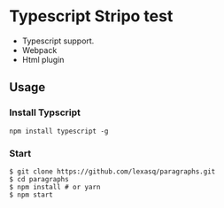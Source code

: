 # Typescript Stripo test

- Typescript support.
- Webpack
- Html plugin

## Usage

### Install Typscript

```
npm install typescript -g
```

### Start

```
$ git clone https://github.com/lexasq/paragraphs.git
$ cd paragraphs
$ npm install # or yarn
$ npm start
```